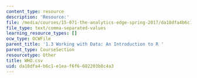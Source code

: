 ```yaml
---
content_type: resource
description: 'Resource:'
file: /media/courses/15-071-the-analytics-edge-spring-2017/da18dfa4b6c1e1eaf6f6602203b8c4a3_WHO.csv
file_type: text/comma-separated-values
learning_resource_types: []
ocw_type: OCWFile
parent_title: '1.3 Working with Data: An Introduction to R '
parent_type: CourseSection
resourcetype: Other
title: WHO.csv
uid: da18dfa4-b6c1-e1ea-f6f6-602203b8c4a3
---
```


